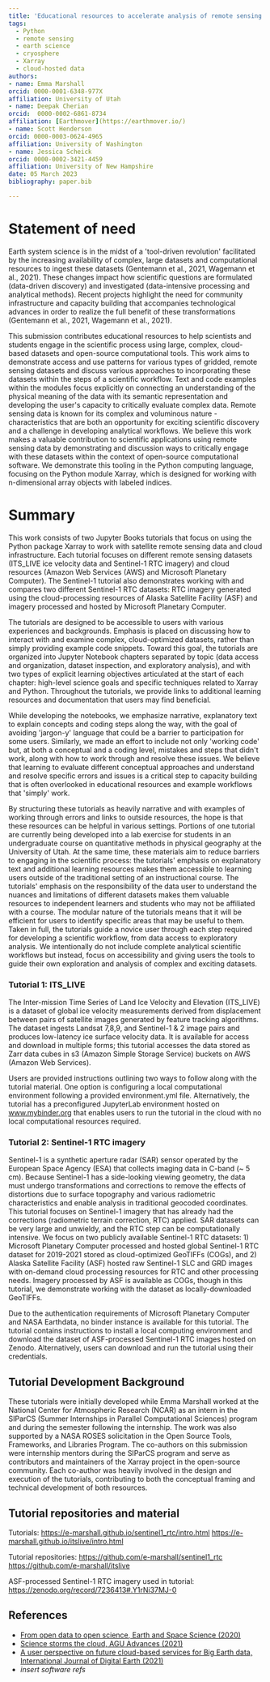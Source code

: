```yaml
--- 
title: 'Educational resources to accelerate analysis of remote sensing data using cloud resources with Xarray'
tags:
  - Python
  - remote sensing
  - earth science
  - cryosphere
  - Xarray
  - cloud-hosted data
authors:
- name: Emma Marshall
orcid: 0000-0001-6348-977X
affiliation: University of Utah
- name: Deepak Cherian
orcid:  0000-0002-6861-8734 
affiliation: [Earthmover](https://earthmover.io/)
- name: Scott Henderson
orcid: 0000-0003-0624-4965
affiliation: University of Washington
- name: Jessica Scheick
orcid: 0000-0002-3421-4459
affiliation: University of New Hampshire
date: 05 March 2023
bibliography: paper.bib 

---
```


# Statement of need

Earth system science is in the midst of a 'tool-driven revolution' facilitated by the increasing availability of complex, large datasets and computational resources to ingest these datasets (Gentemann et al., 2021, Wagemann et al., 2021). These changes impact how scientific questions are formulated (data-driven discovery) and investigated (data-intensive processing and analytical methods). Recent projects highlight the need for community infrastructure and capacity building that accompanies technological advances in order to realize the full benefit of these transformations (Gentemann et al., 2021, Wagemann et al., 2021).

This submission contributes educational resources to help scientists and students engage in the scientific process using large, complex, cloud-based datasets and open-source computational tools. This work aims to demonstrate access and use patterns for various types of gridded, remote sensing datasets and discuss various approaches to incorporating these datasets within the steps of a scientific workflow. Text and code examples within the modules focus explicitly on connecting an understanding of the physical meaning of the data with its semantic representation and developing the user's capacity to critically evaluate complex data. Remote sensing data is known for its complex and voluminous nature - characteristics that are both an opportunity for exciting scientific discovery and a challenge in developing analytical workflows. We believe this work makes a valuable contribution to scientific applications using remote sensing data by demonstrating and discussion ways to critically engage with these datasets within the context of open-source computational software. We demonstrate this tooling in the Python computing language, focusing on  the Python module Xarray, which is designed for working with n-dimensional array objects with labeled indices.

# Summary

This work consists of two Jupyter Books tutorials that focus on using the Python package Xarray to work with satellite remote sensing data and cloud infrastructure. Each tutorial focuses on different remote sensing datasets (ITS_LIVE ice velocity data and Sentinel-1 RTC imagery) and cloud resources (Amazon Web Services (AWS) and Microsoft Planetary Computer). The Sentinel-1 tutorial also demonstrates working with and compares two different Sentinel-1 RTC datasets: RTC imagery generated using the cloud-processing resources of Alaska Satellite Facility (ASF) and imagery processed and hosted by Microsoft Planetary Computer.

The tutorials are designed to be accessible to users with various experiences and backgrounds. Emphasis is placed on discussing how to interact with and examine complex, cloud-optimized datasets, rather than simply providing example code snippets. Toward this goal, the tutorials are organized into Jupyter Notebook chapters separated by topic (data access and organization, dataset inspection, and exploratory analysis), and with two types of explicit learning objectives articulated at the start of each chapter: high-level science goals and specific techniques related to Xarray and Python. Throughout the tutorials, we provide links to additional learning resources and documentation that users may find beneficial. 

While developing the notebooks, we emphasize narrative, explanatory text to explain concepts and coding steps along the way, with the goal of avoiding 'jargon-y' language that could be a barrier to participation for some users. Similarly, we made an effort to include not only 'working code' but, at both a conceptual and a coding level, mistakes and steps that didn't work, along with how to work through and resolve these issues. We believe that learning to evaluate different conceptual approaches and understand and resolve specific errors and issues is a critical step to capacity building that is often overlooked in educational resources and example workflows that 'simply' work.

By structuring these tutorials as heavily narrative and with examples of working through errors and links to outside resources, the hope is that these resources can be helpful in various settings. Portions of one tutorial are currently being developed into a lab exercise for students in an undergraduate course on quantitative methods in physical geography at the University of Utah. At the same time, these materials aim to reduce barriers to engaging in the scientific process: the tutorials' emphasis on explanatory text and additional learning resources makes them accessible to learning users outside of the traditional setting of an instructional course. The tutorials' emphasis on the responsibility of the data user to understand the nuances and limitations of different datasets makes them valuable resources to independent learners and students who may not be affiliated with a course. The modular nature of the tutorials means that it will be efficient for users to identify specific areas that may be useful to them. Taken in full, the tutorials guide a novice user through each step required for developing a scientific workflow, from data access to exploratory analysis. We intentionally do not include complete analytical scientific workflows but instead, focus on accessibility and giving users the tools to guide their own exploration and analysis of complex and exciting datasets.

### Tutorial 1: ITS_LIVE

The Inter-mission Time Series of Land Ice Velocity and Elevation (ITS_LIVE) is a dataset of global ice velocity measurements derived from displacement between pairs of satellite images generated by feature tracking algorithms. The dataset ingests Landsat 7,8,9, and Sentinel-1 & 2 image pairs and produces low-latency ice surface velocity data. It is available for access and download in multiple forms; this tutorial accesses the data stored as Zarr data cubes in s3 (Amazon Simple Storage Service) buckets on AWS (Amazon Web Services). 

Users are provided instructions outlining two ways to follow along with the tutorial material. One option is configuring a local computational environment following a provided environment.yml file. Alternatively, the tutorial has a preconfigured JupyterLab environment hosted on www.mybinder.org that enables users to run the tutorial in the cloud with no local computational resources required. 

### Tutorial 2: Sentinel-1 RTC imagery

Sentinel-1 is a synthetic aperture radar (SAR) sensor operated by the European Space Agency (ESA) that collects imaging data in C-band (~ 5 cm). Because Sentinel-1 has a side-looking viewing geometry, the data must undergo transformations and corrections to remove the effects of distortions due to surface topography and various radiometric characteristics and enable analysis in traditional geocoded coordinates. This tutorial focuses on Sentinel-1 imagery that has already had the corrections (radiometric terrain correction, RTC) applied. SAR datasets can be very large and unwieldy, and the RTC step can be computationally intensive. We focus on two publicly available Sentinel-1 RTC datasets: 1) Microsoft Planetary Computer processed and hosted global Sentinel-1 RTC dataset for 2019-2021 stored as cloud-optimized GeoTIFFs (COGs), and 2) Alaska Satellite Facility (ASF) hosted raw Sentinel-1 SLC and GRD images with on-demand cloud processing resources for RTC and other processing needs. Imagery processed by ASF is available as COGs, though in this tutorial, we demonstrate working with the dataset as locally-downloaded GeoTIFFs. 

Due to the authentication requirements of Microsoft Planetary Computer and NASA Earthdata, no binder instance is available for this tutorial. The tutorial contains instructions to install a local computing environment and download the dataset of ASF-processed Sentinel-1 RTC images hosted on Zenodo. Alternatively, users can download and run the tutorial using their credentials.

## Tutorial Development Background

These tutorials were initially developed while Emma Marshall worked at the National Center for Atmospheric Research (NCAR) as an intern in the SIParCS (Summer Internships in Parallel Computational Sciences) program and during the semester following the internship. The work was also supported by a NASA ROSES solicitation in the Open Source Tools, Frameworks, and Libraries Program. The co-authors on this submission were internship mentors during the SIParCS program and serve as contributors and maintainers of the Xarray project in the open-source community. Each co-author was heavily involved in the design and execution of the tutorials, contributing to both the conceptual framing and technical development of both resources. 

## Tutorial repositories and material

Tutorials:
https://e-marshall.github.io/sentinel1_rtc/intro.html
https://e-marshall.github.io/itslive/intro.html 

Tutorial repositories:
https://github.com/e-marshall/sentinel1_rtc
https://github.com/e-marshall/itslive

ASF-processed Sentinel-1 RTC imagery used in tutorial: https://zenodo.org/record/7236413#.Y1rNi37MJ-0 

## References

- [From open data to open science, Earth and Space Science (2020)](https://agupubs.onlinelibrary.wiley.com/doi/epdf/10.1029/2020EA001562)
- [Science storms the cloud, AGU Advances (2021)](https://agupubs.onlinelibrary.wiley.com/doi/full/10.1029/2020AV000354)
- [A user perspective on future cloud-based services for Big Earth data, International Journal of Digital Earth (2021)](https://www.tandfonline.com/doi/full/10.1080/17538947.2021.1982031)
- *insert software refs*


